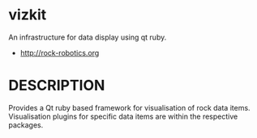 # vizkit
An infrastructure for data display using qt ruby.

* http://rock-robotics.org

# DESCRIPTION

Provides a Qt ruby based framework for visualisation of rock data items.
Visualisation plugins for specific data items are within the respective packages.

